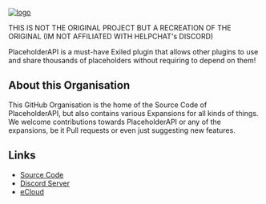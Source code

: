 <!-- Links -->
[source]: https://github.com/PlaceholderAPI-SL/PlaceholderAPI
[discord]: https://discord.gg/e3rXWCUWtw
[ecloud]: https://github.com/PlaceholderAPI-SL/ECloud

<!-- Images -->
[logo]: https://wiki.placeholderapi.com/assets/img/papi-logo.png

[![logo]][source]

THIS IS NOT THE ORIGINAL PROJECT BUT A RECREATION OF THE ORIGINAL (IM NOT AFFILIATED WITH HELPCHAT's DISCORD)

PlaceholderAPI is a must-have Exiled plugin that allows other plugins to use and share thousands of placeholders without requiring to depend on them!

## About this Organisation
This GitHub Organisation is the home of the Source Code of PlaceholderAPI, but also contains various Expansions for all kinds of things.  
We welcome contributions towards PlaceholderAPI or any of the expansions, be it Pull requests or even just suggesting new features.

## Links
- [Source Code][source]
- [Discord Server][discord]
- [eCloud]
